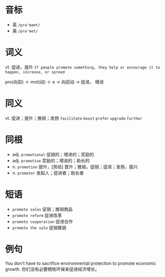 # 音标

- 英 `/prə'məʊt/`
- 美 `/prə'mot/`

# 词义

vt. 促进，提升
`If people promote something, they help or encourage it to happen, increase, or spread`



pro(向前) ＋ mot(动) ＋ e → 向前动 → 促进， 增进

# 同义

vt. 促进；提升；推销；发扬
`facilitate` `boost` `prefer` `upgrade` `further`

# 同根

- adj. `promotional` 促销的；增进的；奖励的
- adj. `promotive` 奖励的；增进的；助长的
- n. `promotion` 提升，[劳经] 晋升；推销，促销；促进；发扬，振兴
- n. `promoter` 发起人；促进者；助长者

# 短语

- `promote sales` 促销；推销商品
- `promote reform` 促进改革
- `promote cooperation` 促进合作
- `promote the sale` 促销推销

# 例句

You don't have to sacrifice environmental protection to promote economic growth.
你们没有必要牺牲环保来促进经济增长。


